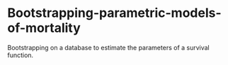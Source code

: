 # Bootstrapping-parametric-models-of-mortality
Bootstrapping on a database to estimate the parameters of a survival function.
